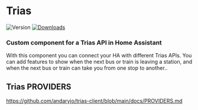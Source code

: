# Trias

![Version](https://img.shields.io/github/v/release/JonasJoKuJonas/homeassistant-trias)
[![Downloads](https://img.shields.io/github/downloads/JonasJoKuJonas/homeassistant-trias/total)](https://tooomm.github.io/github-release-stats/?username=JonasJoKuJonas&repository=HomeAssistant-trias)

### Custom component for a Trias API in Home Assistant

With this component you can connect your HA with different Trias APIs.
You can add features to show when the next bus or train is leaving a station, and when the next bus or train can take you from one stop to another..

## Trias PROVIDERS

https://github.com/andaryjo/trias-client/blob/main/docs/PROVIDERS.md
